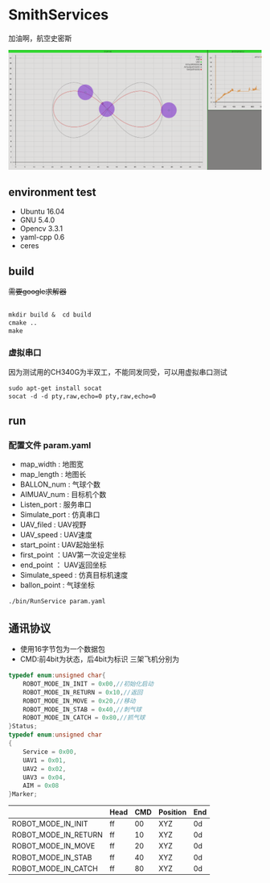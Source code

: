 # SmithServices
加油啊，航空史密斯

<img src="doc/demo.png">

## environment test
- Ubuntu 16.04
- GNU 5.4.0
- Opencv 3.3.1
- yaml-cpp 0.6
- ceres

## build
~~需要google求解器~~
```shell

```
```shell
mkdir build &  cd build
cmake ..
make
```

### 虚拟串口
因为测试用的CH340G为半双工，不能同发同受，可以用虚拟串口测试
```shell
sudo apt-get install socat
socat -d -d pty,raw,echo=0 pty,raw,echo=0

```

## run
### 配置文件 param.yaml
- map_width : 地图宽
- map_length : 地图长
- BALLON_num : 气球个数 
- AIMUAV_num : 目标机个数
- Listen_port : 服务串口
- Simulate_port : 仿真串口
- UAV_filed : UAV视野
- UAV_speed : UAV速度
- start_point : UAV起始坐标
- first_point ：UAV第一次设定坐标
- end_point ： UAV返回坐标
- Simulate_speed : 仿真目标机速度
- ballon_point : 气球坐标

```shell
./bin/RunService param.yaml
```
## 通讯协议
- 使用16字节包为一个数据包
- CMD:前4bit为状态，后4bit为标识 三架飞机分别为 

```c
typedef enum:unsigned char{
	ROBOT_MODE_IN_INIT = 0x00,//初始化启动
	ROBOT_MODE_IN_RETURN = 0x10,//返回
	ROBOT_MODE_IN_MOVE = 0x20,//移动
	ROBOT_MODE_IN_STAB = 0x40,//刺气球
	ROBOT_MODE_IN_CATCH = 0x80,//抓气球	
}Status;
typedef enum:unsigned char
{
	Service = 0x00,
	UAV1 = 0x01,
	UAV2 = 0x02,
	UAV3 = 0x04,
	AIM = 0x08
}Marker;
```
| |Head|CMD|Position|End|
| --- | --- | --- | --- | --- |
|ROBOT_MODE_IN_INIT | ff |00|XYZ| 0d |
|ROBOT_MODE_IN_RETURN | ff |10|XYZ| 0d |
|ROBOT_MODE_IN_MOVE | ff |20|XYZ| 0d |
|ROBOT_MODE_IN_STAB | ff |40|XYZ| 0d |
|ROBOT_MODE_IN_CATCH | ff |80|XYZ| 0d |

